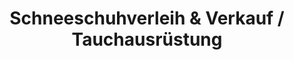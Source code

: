 ---
title: "Schneeschuhverleih & Verkauf / Tauchausrüstung"
url: /freilassing/schneeschuhverleih-und-verkauf-tauchausruestung/
shop: Kleidung
---